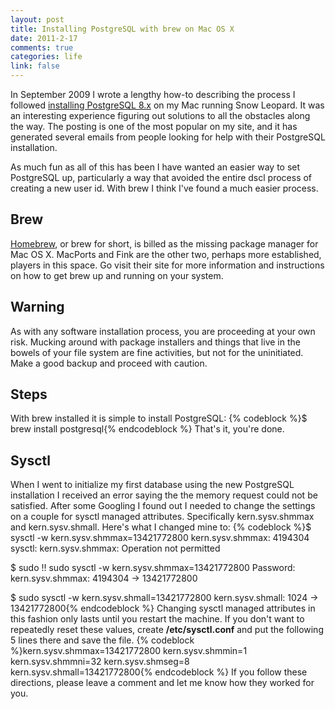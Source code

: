 ```yaml
--- 
layout: post
title: Installing PostgreSQL with brew on Mac OS X
date: 2011-2-17
comments: true
categories: life
link: false
---
```

In September 2009 I wrote a lengthy how-to describing the process I followed <a title="Installing PostgreSQL on Snow Leopard (Mac OS x 10.6)" href="http://zanshin.net/2009/09/07/installing-postgresql-on-mac-10-6-snow-leopard/" target="_self">installing PostgreSQL 8.x</a> on my Mac running Snow Leopard. It was an interesting experience figuring out solutions to all the obstacles along the way. The posting is one of the most popular on my site, and it has generated several emails from people looking for help with their PostgreSQL installation.

As much fun as all of this has been I have wanted an easier way to set PostgreSQL up, particularly a way that avoided the entire dscl process of creating a new user id. With brew I think I've found a much easier process.
## Brew
<a title="Homebrew" href="http://mxcl.github.com/homebrew/" target="_blank">Homebrew</a>, or brew for short, is billed as the missing package manager for Mac OS X. MacPorts and Fink are the other two, perhaps more established, players in this space. Go visit their site for more information and instructions on how to get brew up and running on your system.
## Warning
As with any software installation process, you are proceeding at your own risk. Mucking around with package installers and things that live in the bowels of your file system are fine activities, but not for the uninitiated. Make a good backup and proceed with caution.
## Steps
With brew installed it is simple to install PostgreSQL:
{% codeblock %}$ brew install postgresql{% endcodeblock %}
That's it, you're done.
## Sysctl
When I went to initialize my first database using the new PostgreSQL installation I received an error saying the the memory request could not be satisfied. After some Googling I found out I needed to change the settings on a couple for sysctl managed attributes. Specifically kern.sysv.shmmax and kern.sysv.shmall. Here's what I changed mine to:
{% codeblock %}$ sysctl -w kern.sysv.shmmax=13421772800
kern.sysv.shmmax: 4194304
sysctl: kern.sysv.shmmax: Operation not permitted

$ sudo !!
sudo sysctl -w kern.sysv.shmmax=13421772800
Password:
kern.sysv.shmmax: 4194304 -&gt; 13421772800

$ sudo sysctl -w kern.sysv.shmall=13421772800
kern.sysv.shmall: 1024 -&gt; 13421772800{% endcodeblock %}
Changing sysctl managed attributes in this fashion only lasts until you restart the machine. If you don't want to repeatedly reset these values, create <strong>/etc/sysctl.conf</strong> and put the following 5 lines there and save the file.
{% codeblock %}kern.sysv.shmmax=13421772800
kern.sysv.shmmin=1
kern.sysv.shmmni=32
kern.sysv.shmseg=8
kern.sysv.shmall=13421772800{% endcodeblock %}
If you follow these directions, please leave a comment and let me know how they worked for you.
